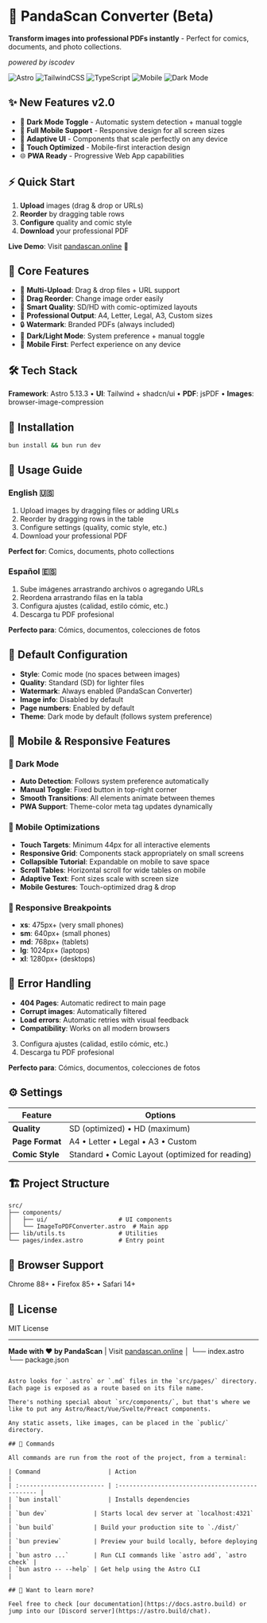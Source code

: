 # 🐼 PandaScan Converter (Beta) 

**Transform images into professional PDFs instantly** - Perfect for comics, documents, and photo collections.

*powered by iscodev*

![Astro](https://img.shields.io/badge/astro-5.13.3-blue)
![TailwindCSS](https://img.shields.io/badge/tailwindcss-4.1.12-blue)
![TypeScript](https://img.shields.io/badge/typescript-ready-green)
![Mobile](https://img.shields.io/badge/mobile-optimized-green)
![Dark Mode](https://img.shields.io/badge/dark%20mode-supported-purple)

## ✨ New Features v2.0

- 🌙 **Dark Mode Toggle** - Automatic system detection + manual toggle  
- 📱 **Full Mobile Support** - Responsive design for all screen sizes
- 🎨 **Adaptive UI** - Components that scale perfectly on any device
- 🚀 **Touch Optimized** - Mobile-first interaction design
- 🌐 **PWA Ready** - Progressive Web App capabilities

## ⚡ Quick Start

1. **Upload** images (drag & drop or URLs)
2. **Reorder** by dragging table rows  
3. **Configure** quality and comic style
4. **Download** your professional PDF

**Live Demo**: Visit [pandascan.online](https://pandascan.online) 🚀

## 🎯 Core Features

- 📁 **Multi-Upload**: Drag & drop files + URL support
- 🔄 **Drag Reorder**: Change image order easily
- 📏 **Smart Quality**: SD/HD with comic-optimized layouts
- 🎨 **Professional Output**: A4, Letter, Legal, A3, Custom sizes
- 🔒 **Watermark**: Branded PDFs (always included)
- 🌙 **Dark/Light Mode**: System preference + manual toggle
- 📱 **Mobile First**: Perfect experience on any device

## 🛠️ Tech Stack

**Framework**: Astro 5.13.3 • **UI**: Tailwind + shadcn/ui • **PDF**: jsPDF • **Images**: browser-image-compression

## 🚀 Installation

```bash
bun install && bun run dev
```

## 📖 Usage Guide

### English 🇺🇸
1. Upload images by dragging files or adding URLs
2. Reorder by dragging rows in the table  
3. Configure settings (quality, comic style, etc.)
4. Download your professional PDF

**Perfect for**: Comics, documents, photo collections

### Español 🇪🇸  
1. Sube imágenes arrastrando archivos o agregando URLs
2. Reordena arrastrando filas en la tabla
3. Configura ajustes (calidad, estilo cómic, etc.)
4. Descarga tu PDF profesional

**Perfecto para**: Cómics, documentos, colecciones de fotos

## 🚀 Default Configuration

- **Style**: Comic mode (no spaces between images)
- **Quality**: Standard (SD) for lighter files
- **Watermark**: Always enabled (PandaScan Converter)
- **Image info**: Disabled by default
- **Page numbers**: Enabled by default
- **Theme**: Dark mode by default (follows system preference)

## 📱 Mobile & Responsive Features

### 🌙 Dark Mode
- **Auto Detection**: Follows system preference automatically
- **Manual Toggle**: Fixed button in top-right corner
- **Smooth Transitions**: All elements animate between themes
- **PWA Support**: Theme-color meta tag updates dynamically

### 📱 Mobile Optimizations
- **Touch Targets**: Minimum 44px for all interactive elements
- **Responsive Grid**: Components stack appropriately on small screens
- **Collapsible Tutorial**: Expandable on mobile to save space
- **Scroll Tables**: Horizontal scroll for wide tables on mobile
- **Adaptive Text**: Font sizes scale with screen size
- **Mobile Gestures**: Touch-optimized drag & drop

### 🎨 Responsive Breakpoints
- **xs**: 475px+ (very small phones)
- **sm**: 640px+ (small phones) 
- **md**: 768px+ (tablets)
- **lg**: 1024px+ (laptops)
- **xl**: 1280px+ (desktops)

## 🔧 Error Handling

- **404 Pages**: Automatic redirect to main page
- **Corrupt images**: Automatically filtered
- **Load errors**: Automatic retries with visual feedback
- **Compatibility**: Works on all modern browsers
3. Configura ajustes (calidad, estilo cómic, etc.)
4. Descarga tu PDF profesional

**Perfecto para**: Cómics, documentos, colecciones de fotos

## ⚙️ Settings

| Feature | Options |
|---------|---------|
| **Quality** | SD (optimized) • HD (maximum) |
| **Page Format** | A4 • Letter • Legal • A3 • Custom |
| **Comic Style** | Standard • Comic Layout (optimized for reading) |
## 🏗️ Project Structure

```
src/
├── components/
│   ├── ui/                    # UI components
│   └── ImageToPDFConverter.astro  # Main app
├── lib/utils.ts               # Utilities  
└── pages/index.astro          # Entry point
```

## 📱 Browser Support

Chrome 88+ • Firefox 85+ • Safari 14+

## 📄 License

MIT License

---

**Made with ❤️ by PandaScan** | Visit [pandascan.online](https://pandascan.online)
│       └── index.astro
└── package.json
```

Astro looks for `.astro` or `.md` files in the `src/pages/` directory. Each page is exposed as a route based on its file name.

There's nothing special about `src/components/`, but that's where we like to put any Astro/React/Vue/Svelte/Preact components.

Any static assets, like images, can be placed in the `public/` directory.

## 🧞 Commands

All commands are run from the root of the project, from a terminal:

| Command                   | Action                                           |
| :------------------------ | :----------------------------------------------- |
| `bun install`             | Installs dependencies                            |
| `bun dev`             | Starts local dev server at `localhost:4321`      |
| `bun build`           | Build your production site to `./dist/`          |
| `bun preview`         | Preview your build locally, before deploying     |
| `bun astro ...`       | Run CLI commands like `astro add`, `astro check` |
| `bun astro -- --help` | Get help using the Astro CLI                     |

## 👀 Want to learn more?

Feel free to check [our documentation](https://docs.astro.build) or jump into our [Discord server](https://astro.build/chat).
